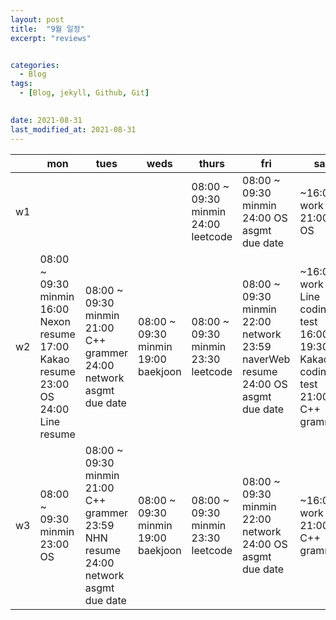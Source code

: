 ```yaml
---
layout: post
title:  "9월 일정"
excerpt: "reviews"


categories:
  - Blog
tags:
  - [Blog, jekyll, Github, Git]

 
date: 2021-08-31
last_modified_at: 2021-08-31
---
```


|    | mon                                                                                       | tues                                                                                    | weds                                 | thurs                                | fri                                                                                 | sat                                                                                  | sun                        |   |   |
|----|-------------------------------------------------------------------------------------------|-----------------------------------------------------------------------------------------|--------------------------------------|--------------------------------------|-------------------------------------------------------------------------------------|--------------------------------------------------------------------------------------|----------------------------|---|---|
| w1 |                                                                                           |                                                                                         |                                      | 08:00 ~ 09:30 minmin  24:00 leetcode | 08:00 ~ 09:30 minmin  24:00 OS asgmt due date                                       | ~16:00 work  21:00 OS                                                                | 🙃                          |   |   |
| w2 | 08:00 ~ 09:30 minmin  16:00 Nexon resume  17:00 Kakao resume  23:00 OS  24:00 Line resume | 08:00 ~ 09:30 minmin  21:00 C++ grammer  24:00 network asgmt due date                   | 08:00 ~ 09:30 minmin  19:00 baekjoon | 08:00 ~ 09:30 minmin  23:30 leetcode | 08:00 ~ 09:30 minmin  22:00 network  23:59 naverWeb resume  24:00 OS asgmt due date | ~16:00 work  ?? Line coding test  16:00 ~ 19:30 Kakao coding test  21:00 C++ grammer | 🙃 ?? naverWeb coding test  |   |   |
| w3 | 08:00 ~ 09:30 minmin  23:00 OS                                                            | 08:00 ~ 09:30 minmin  21:00 C++ grammer  23:59 NHN resume  24:00 network asgmt due date | 08:00 ~ 09:30 minmin  19:00 baekjoon | 08:00 ~ 09:30 minmin  23:30 leetcode | 08:00 ~ 09:30 minmin  22:00 network  24:00 OS asgmt due date                        | ~16:00 work  21:00 C++ grammer                                                       | 🙃 20:00 SmileGate resume   |   |   |

